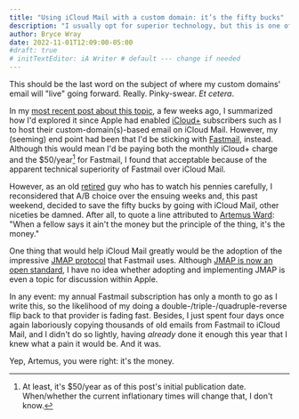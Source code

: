 ```yaml
---
title: "Using iCloud Mail with a custom domain: it’s the fifty bucks"
description: "I usually opt for superior technology, but this is one of those times when I submit to practicality."
author: Bryce Wray
date: 2022-11-01T12:09:00-05:00
#draft: true
# initTextEditor: iA Writer # default --- change if needed
---
```


This should be the last word on the subject of where my custom domains' email will "live" going forward. Really. Pinky-swear. *Et cetera*.

<!--excerpt-->

In my [most recent post about this topic](/posts/2022/09/using-icloud-mail-custom-domain-retreat/), a few weeks ago, I summarized how I'd explored it since Apple had enabled [iCloud+](https://support.apple.com/guide/icloud/icloud-overview-mmfc854d9604/icloud) subscribers such as I to host their custom-domain(s)-based email on iCloud Mail. However, my (seeming) end point had been that I'd be sticking with [Fastmail](https://fastmail.com), instead. Although this would mean I'd be paying both the monthly iCloud+ charge and the $50/year[^inflation] for Fastmail, I found that acceptable because of the apparent technical superiority of Fastmail over iCloud Mail.

[^inflation]: At least, it's $50/year as of this post's initial publication date. When/whether the current inflationary times will change that, I don't know.

However, as an old [retired](/posts/2021/09/transition/) guy who has to watch his pennies carefully, I reconsidered that A/B choice over the ensuing weeks and, this past weekend, decided to save the fifty bucks by going with iCloud Mail, other niceties be damned. After all, to quote a line attributed to [Artemus Ward](https://en.wikiquote.org/wiki/Artemus_Ward): "When a fellow says it ain't the money but the principle of the thing, it's the money."

One thing that would help iCloud Mail greatly would be the adoption of the impressive [JMAP protocol](https://fastmail.blog/open-technologies/jmap-a-better-way-to-email/) that Fastmail uses. Although [JMAP is now an open standard](https://jmap.io/spec.html), I have no idea whether adopting and implementing JMAP is even a topic for discussion within Apple.

In any event: my annual Fastmail subscription has only a month to go as I write this, so the likelihood of my doing a double-/triple-/quadruple-reverse flip back to that provider is fading fast. Besides, I just spent four days once again laboriously copying thousands of old emails from Fastmail to iCloud Mail, and I didn't do so lightly, having *already* done it enough this year that I knew what a pain it would be. And it was.

Yep, Artemus, you were right: it's the money.
